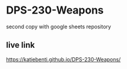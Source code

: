 # DPS-230-Weapons
second copy with google sheets repository

## live link
https://katiebenti.github.io/DPS-230-Weapons/
